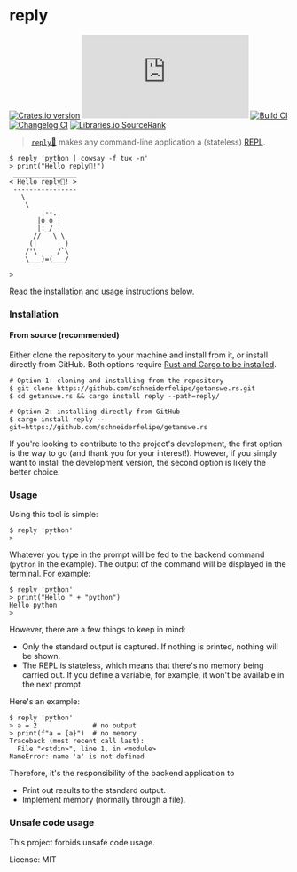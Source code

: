 # reply

[![Crates.io version](https://img.shields.io/crates/v/reply)](https://crates.io/crates/reply)
[![GitHub license](https://img.shields.io/github/license/schneiderfelipe/getanswe.rs)](https://github.com/schneiderfelipe/getanswe.rs/blob/main/LICENSE)
[![Build CI](https://github.com/schneiderfelipe/getanswe.rs/actions/workflows/ci.yml/badge.svg)](https://github.com/schneiderfelipe/getanswe.rs/actions/workflows/ci.yml)
[![Changelog CI](https://github.com/schneiderfelipe/getanswe.rs/actions/workflows/changelog.yml/badge.svg)](https://github.com/schneiderfelipe/getanswe.rs/blob/main/CHANGELOG.md#changelog)
[![Libraries.io `SourceRank`](https://img.shields.io/librariesio/sourcerank/cargo/reply)](https://libraries.io/cargo/reply)

> [`reply`📩](https://crates.io/crates/reply) makes any command-line
> application
> a (stateless) [REPL](https://en.wikipedia.org/wiki/Read%E2%80%93eval%E2%80%93print_loop).

```console
$ reply 'python | cowsay -f tux -n'
> print("Hello reply📩!")
 ________________
< Hello reply📩! >
 ----------------
   \
    \
        .--.
       |o_o |
       |:_/ |
      //   \ \
     (|     | )
    /'\_   _/`\
    \___)=(___/

>
```

Read
the [installation](#installation)
and [usage](#usage) instructions below.

### Installation

#### From source (recommended)

Either clone the repository to your machine and install from it,
or install directly from GitHub.
Both options require [Rust and Cargo to be installed](https://rustup.rs/).

```console
# Option 1: cloning and installing from the repository
$ git clone https://github.com/schneiderfelipe/getanswe.rs.git
$ cd getanswe.rs && cargo install reply --path=reply/

# Option 2: installing directly from GitHub
$ cargo install reply --git=https://github.com/schneiderfelipe/getanswe.rs
```

If you're looking to contribute to the project's development,
the first option is the way to go (and thank you for your interest!).
However,
if you simply want to install the development version,
the second option is likely the better choice.

### Usage

Using this tool is simple:

```console
$ reply 'python'
>
```

Whatever you type in the prompt will be fed to the backend command (`python`
in the example). The output of the command will be displayed in the
terminal. For example:

```console
$ reply 'python'
> print("Hello " + "python")
Hello python
>
```

However,
there are a few things to keep in mind:

- Only the standard output is captured. If nothing is printed, nothing will
  be shown.
- The REPL is stateless, which means that there's no memory being carried
  out. If you define a variable, for example, it won't be available in the
  next prompt.

Here's an example:

```console
$ reply 'python'
> a = 2              # no output
> print(f"a = {a}")  # no memory
Traceback (most recent call last):
  File "<stdin>", line 1, in <module>
NameError: name 'a' is not defined
```

Therefore,
it's the responsibility of the backend application to

- Print out results to the standard output.
- Implement memory (normally through a file).

### Unsafe code usage

This project forbids unsafe code usage.

License: MIT
